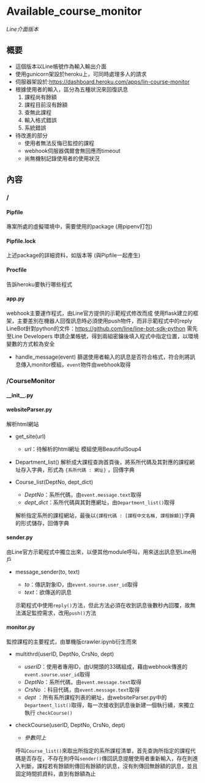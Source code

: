 # Available_course_monitor
*Line介面版本*

## 概要
+ 這個版本以Line帳號作為輸入輸出介面
+ 使用gunicorn架設於heroku上，可同時處理多人的請求
+ 伺服器架設於:https://dashboard.heroku.com/apps/lin-course-monitor
+ 根據使用者的輸入，區分為五種狀況來回復訊息
  1. 課程尚有餘額
  1. 課程目前沒有餘額
  1. 查無此課程
  1. 輸入格式錯誤
  1. 系統錯誤
+ 待改進的部分
  - 使用者無法反悔已監控的課程
  - webhook伺服器偶爾會無回應而timeout
  - 尚無機制記錄使用者的使用狀況
  
## 內容
### /
#### Pipfile
專案所處的虛擬環境中，需要使用的package (用pipenv打包)

#### Pipfile.lock
上述package的詳細資料，如版本等 (與Pipfile一起產生)

#### Procfile
告訴heroku要執行哪些程式

#### app.py
webhook主要運作程式，由Line官方提供的示範程式修改而成
使用flask建立的框架，主要差別在機器人回復訊息時必須使用push物件，而非示範程式中的reply
LineBot針對python的文件：https://github.com/line/line-bot-sdk-python
需先至Line Developers 申請企業帳號，得到兩組密鑰後填入程式中指定位置，以環境變數的方式較為安全
+ handle_message(event)
  篩選使用者輸入的訊息是否符合格式，符合則將訊息傳入monitor模組，`event`物件由webhook取得
  
### /CourseMonitor
#### \_\_init\_\_.py
#### websiteParser.py
解析html網站
+ get_site(url)
  - *url*：待解析的html網址
  模組使用BeautifulSoup4
+ Department_list()
  解析成大課程查詢首頁後，將系所代碼及其對應的課程網址存入字典，形式為 `{系所代碼 : 網址}` ，回傳字典
+ Course_list(DeptNo, dept_dict)
  - *DeptNo*：系所代碼，由`event.message.text`取得
  - *dept_dict*：系所代碼與其對應網址，由`Department_list()`取得
  
  解析指定系所的課程網站，最後以`{課程代碼 : [課程中文名稱, 課程餘額]}`字典的形式儲存，回傳字典
#### sender.py
由Line官方示範程式中獨立出來，以便其他module呼叫，用來送出訊息至Line用戶
+ message_sender(to, text)
  - *to*：傳訊對象ID，由`event.sourse.user_id`取得
  - *text*：欲傳送的訊息
  
  示範程式中使用`reply()`方法，但此方法必須在收到訊息後數秒內回覆，故無法滿足監控需求，改用`push()`方法
#### monitor.py
監控課程的主要程式，由單機版crawler.ipynb衍生而來
+ multithrd(userID, DeptNo, CrsNo, dept)
  - *userID*：使用者專用ID，由U開頭的33碼組成，藉由webhook傳進的`event.sourse.user_id`取得
  - *DeptNo*：系所代碼，由`event.message.text`取得
  - *CrsNo* ：科目代碼，由`event.message.text`取得
  - *dept*  ：所有系所課程列表的網址，由websiteParser.py中的`Department_list()`取得，每一次接收到訊息後新建一個執行續，來獨立執行    `checkCourse()`
+ checkCourse(userID, DeptNo, CrsNo, dept)
  - *參數同上*
  
  呼叫`Course_list()`來取出所指定的系所課程清單，首先查詢所指定的課程代碼是否存在，不存在則呼叫`sender()`傳回訊息提醒使用者重新輸入，存在則進入判斷，課程若有餘額則傳回有餘額的訊息，沒有則傳回無餘額的訊息，並且固定時間抓資料，直到有餘額為止
    
